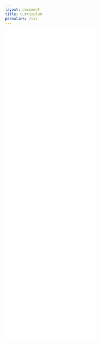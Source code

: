 ```yaml
---
layout: document
title: Curriculum
permalink: /cv/
---
```

<embed src="../assets/curriculumvitae-ENG.pdf" type="application/pdf" height="1024">
